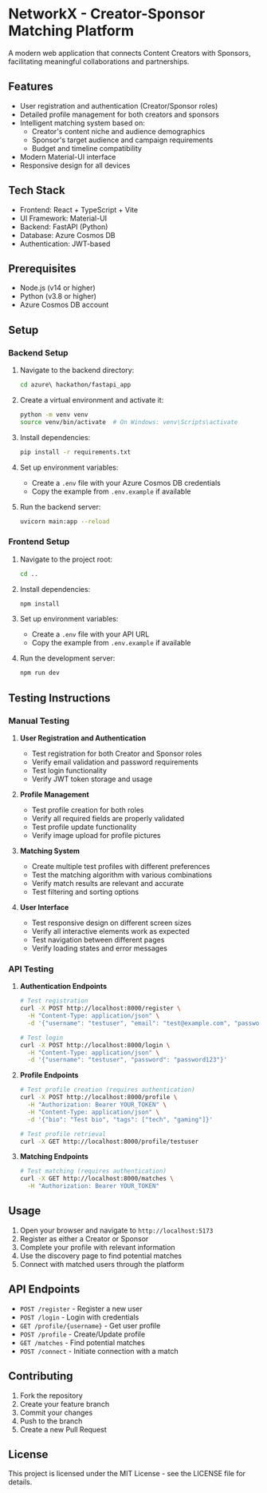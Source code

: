 # NetworkX - Creator-Sponsor Matching Platform

A modern web application that connects Content Creators with Sponsors, facilitating meaningful collaborations and partnerships.

## Features

- User registration and authentication (Creator/Sponsor roles)
- Detailed profile management for both creators and sponsors
- Intelligent matching system based on:
  - Creator's content niche and audience demographics
  - Sponsor's target audience and campaign requirements
  - Budget and timeline compatibility
- Modern Material-UI interface
- Responsive design for all devices

## Tech Stack

- Frontend: React + TypeScript + Vite
- UI Framework: Material-UI
- Backend: FastAPI (Python)
- Database: Azure Cosmos DB
- Authentication: JWT-based

## Prerequisites

- Node.js (v14 or higher)
- Python (v3.8 or higher)
- Azure Cosmos DB account

## Setup

### Backend Setup

1. Navigate to the backend directory:
   ```bash
   cd azure\ hackathon/fastapi_app
   ```

2. Create a virtual environment and activate it:
   ```bash
   python -m venv venv
   source venv/bin/activate  # On Windows: venv\Scripts\activate
   ```

3. Install dependencies:
   ```bash
   pip install -r requirements.txt
   ```

4. Set up environment variables:
   - Create a `.env` file with your Azure Cosmos DB credentials
   - Copy the example from `.env.example` if available

5. Run the backend server:
   ```bash
   uvicorn main:app --reload
   ```

### Frontend Setup

1. Navigate to the project root:
   ```bash
   cd ..
   ```

2. Install dependencies:
   ```bash
   npm install
   ```

3. Set up environment variables:
   - Create a `.env` file with your API URL
   - Copy the example from `.env.example` if available

4. Run the development server:
   ```bash
   npm run dev
   ```

## Testing Instructions

### Manual Testing

1. **User Registration and Authentication**
   - Test registration for both Creator and Sponsor roles
   - Verify email validation and password requirements
   - Test login functionality
   - Verify JWT token storage and usage

2. **Profile Management**
   - Test profile creation for both roles
   - Verify all required fields are properly validated
   - Test profile update functionality
   - Verify image upload for profile pictures

3. **Matching System**
   - Create multiple test profiles with different preferences
   - Test the matching algorithm with various combinations
   - Verify match results are relevant and accurate
   - Test filtering and sorting options

4. **User Interface**
   - Test responsive design on different screen sizes
   - Verify all interactive elements work as expected
   - Test navigation between different pages
   - Verify loading states and error messages

### API Testing

1. **Authentication Endpoints**
   ```bash
   # Test registration
   curl -X POST http://localhost:8000/register \
     -H "Content-Type: application/json" \
     -d '{"username": "testuser", "email": "test@example.com", "password": "password123", "role": "creator"}'

   # Test login
   curl -X POST http://localhost:8000/login \
     -H "Content-Type: application/json" \
     -d '{"username": "testuser", "password": "password123"}'
   ```

2. **Profile Endpoints**
   ```bash
   # Test profile creation (requires authentication)
   curl -X POST http://localhost:8000/profile \
     -H "Authorization: Bearer YOUR_TOKEN" \
     -H "Content-Type: application/json" \
     -d '{"bio": "Test bio", "tags": ["tech", "gaming"]}'

   # Test profile retrieval
   curl -X GET http://localhost:8000/profile/testuser
   ```

3. **Matching Endpoints**
   ```bash
   # Test matching (requires authentication)
   curl -X GET http://localhost:8000/matches \
     -H "Authorization: Bearer YOUR_TOKEN"
   ```

## Usage

1. Open your browser and navigate to `http://localhost:5173`
2. Register as either a Creator or Sponsor
3. Complete your profile with relevant information
4. Use the discovery page to find potential matches
5. Connect with matched users through the platform

## API Endpoints

- `POST /register` - Register a new user
- `POST /login` - Login with credentials
- `GET /profile/{username}` - Get user profile
- `POST /profile` - Create/Update profile
- `GET /matches` - Find potential matches
- `POST /connect` - Initiate connection with a match

## Contributing

1. Fork the repository
2. Create your feature branch
3. Commit your changes
4. Push to the branch
5. Create a new Pull Request

## License

This project is licensed under the MIT License - see the LICENSE file for details.
